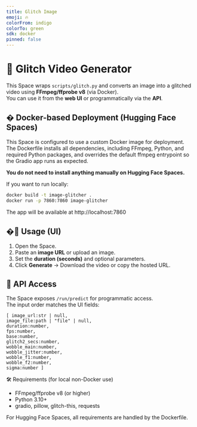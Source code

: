```yaml
---
title: Glitch Image
emoji: 🔥
colorFrom: indigo
colorTo: green
sdk: docker
pinned: false
---
```



# 🔧 Glitch Video Generator

This Space wraps `scripts/glitch.py` and converts an image into a glitched video using **FFmpeg/ffprobe v8** (via Docker).  
You can use it from the **web UI** or programmatically via the **API**.

## � Docker-based Deployment (Hugging Face Spaces)

This Space is configured to use a custom Docker image for deployment. The Dockerfile installs all dependencies, including FFmpeg, Python, and required Python packages, and overrides the default ffmpeg entrypoint so the Gradio app runs as expected.

**You do not need to install anything manually on Hugging Face Spaces.**

If you want to run locally:

```bash
docker build -t image-glitcher .
docker run -p 7860:7860 image-glitcher
```

The app will be available at http://localhost:7860

## �🚀 Usage (UI)
1. Open the Space.
2. Paste an **image URL** or upload an image.
3. Set the **duration (seconds)** and optional parameters.
4. Click **Generate** → Download the video or copy the hosted URL.

## 🔌 API Access
The Space exposes `/run/predict` for programmatic access.  
The input order matches the UI fields:

```
[ image_url:str | null,
image_file:path | "file" | null,
duration:number,
fps:number,
base:number,
glitch2_secs:number,
wobble_main:number,
wobble_jitter:number,
wobble_f1:number,
wobble_f2:number,
sigma:number ]
``` 


🛠️ Requirements (for local non-Docker use)

- FFmpeg/ffprobe v8 (or higher)
- Python 3.10+
- gradio, pillow, glitch-this, requests

For Hugging Face Spaces, all requirements are handled by the Dockerfile.



